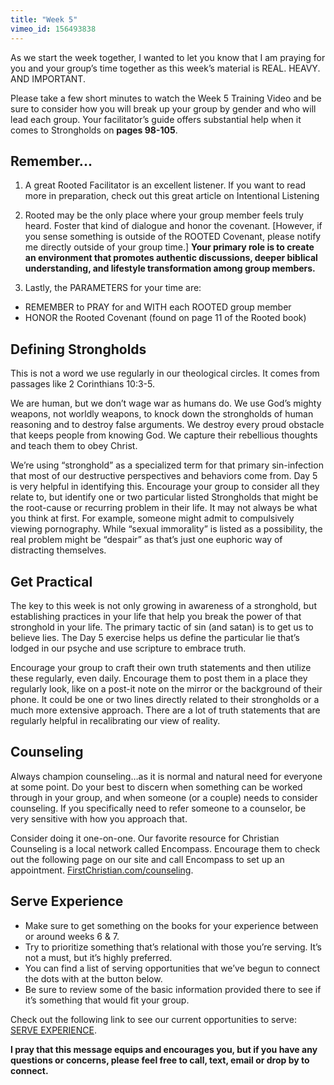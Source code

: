 ```yaml
---
title: "Week 5"
vimeo_id: 156493838
---
```


As we start the week together, I wanted to let you know that I am praying for you and your group’s time together as this week’s material is REAL. HEAVY. AND IMPORTANT. 

Please take a few short minutes to watch the Week 5 Training Video and be sure to consider how you will break up your group by gender and who will lead each group. Your facilitator’s guide offers substantial help when it comes to Strongholds on **pages 98-105**.

## Remember...

1) A great Rooted Facilitator is an excellent listener. If you want to read more in preparation, check out this great article on Intentional Listening

2) Rooted may be the only place where your group member feels truly heard. Foster that kind of dialogue and honor the covenant. [However, if you sense something is outside of the ROOTED Covenant, please notify me directly outside of your group time.] **Your primary role is to create an environment that promotes authentic discussions, deeper biblical understanding, and lifestyle transformation among group members.**

3) Lastly, the PARAMETERS for your time are: 

- REMEMBER to PRAY for and WITH each ROOTED group member
- HONOR the Rooted Covenant (found on page 11 of the Rooted book)
 
## Defining Strongholds

This is not a word we use regularly in our theological circles. It comes from passages like 2 Corinthians 10:3-5.
 
We are human, but we don’t wage war as humans do. We use God’s mighty weapons, not worldly weapons, to knock down the strongholds of human reasoning and to destroy false arguments. We destroy every proud obstacle that keeps people from knowing God. We capture their rebellious thoughts and teach them to obey Christ.

We’re using “stronghold” as a specialized term for that primary sin-infection that most of our destructive perspectives and behaviors come from. Day 5 is very helpful in identifying this. Encourage your group to consider all they relate to, but identify one or two particular listed Strongholds that might be the root-cause or recurring problem in their life. It may not always be what you think at first. For example, someone might admit to compulsively viewing pornography. While “sexual immorality” is listed as a possibility, the real problem might be “despair” as that’s just one euphoric way of distracting themselves.

## Get Practical

The key to this week is not only growing in awareness of a stronghold, but establishing practices in your life that help you break the power of that stronghold in your life. The primary tactic of sin (and satan) is to get us to believe lies. The Day 5 exercise helps us define the particular lie that’s lodged in our psyche and use scripture to embrace truth.

Encourage your group to craft their own truth statements and then utilize these regularly, even daily. Encourage them to post them in a place they regularly look, like on a post-it note on the mirror or the background of their phone. It could be one or two lines directly related to their strongholds or a much more extensive approach. There are a lot of truth statements that are regularly helpful in recalibrating our view of reality.

## Counseling

Always champion counseling…as it is normal and natural need for everyone at some point. Do your best to discern when something can be worked through in your group, and when someone (or a couple) needs to consider counseling. If you specifically need to refer someone to a counselor, be very sensitive with how you approach that. 
 
Consider doing it one-on-one. Our favorite resource for Christian Counseling is a local network called Encompass. Encourage them to check out the following page on our site and call Encompass to set up an appointment. [FirstChristian.com/counseling](http://firstchristian.com/counseling). 

## Serve Experience

- Make sure to get something on the books for your experience between or around weeks 6 & 7.
- Try to prioritize something that’s relational with those you’re serving. It’s not a must, but it’s highly preferred.
- You can find a list of serving opportunities that we’ve begun to connect the dots with at the button below. 
- Be sure to review some of the basic information provided there to see if it’s something that would fit your group.

Check out the following link to see our current opportunities to serve: [SERVE EXPERIENCE](https://airtable.com/shrNCjICFg6txbED6). 

**I pray that this message equips and encourages you, but if you have any questions or concerns, please feel free to call, text, email or drop by to connect.**

